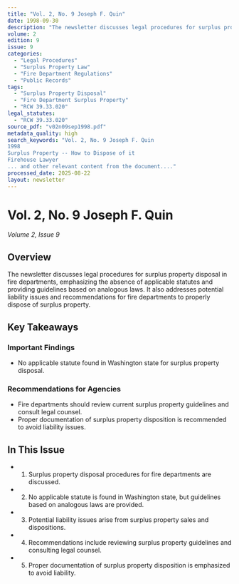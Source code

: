 ```yaml
---
title: "Vol. 2, No. 9 Joseph F. Quin"
date: 1998-09-30
description: "The newsletter discusses legal procedures for surplus property disposal in fire departments, emphasizing the absence of applicable statutes and providing guidelines based on analogous laws. It also addresses potential liability issues and recommendations for fire departments to properly dispose of surplus property."
volume: 2
edition: 9
issue: 9
categories:
  - "Legal Procedures"
  - "Surplus Property Law"
  - "Fire Department Regulations"
  - "Public Records"
tags:
  - "Surplus Property Disposal"
  - "Fire Department Surplus Property"
  - "RCW 39.33.020"
legal_statutes:
  - "RCW 39.33.020"
source_pdf: "v02n09sep1998.pdf"
metadata_quality: high
search_keywords: "Vol. 2, No. 9 Joseph F. Quin
1998
Surplus Property -- How to Dispose of it
Firehouse Lawyer
... and other relevant content from the document...."
processed_date: 2025-08-22
layout: newsletter
---
```


# Vol. 2, No. 9 Joseph F. Quin

*Volume 2, Issue 9*

## Overview

The newsletter discusses legal procedures for surplus property disposal in fire departments, emphasizing the absence of applicable statutes and providing guidelines based on analogous laws. It also addresses potential liability issues and recommendations for fire departments to properly dispose of surplus property.

## Key Takeaways

### Important Findings

- No applicable statute found in Washington state for surplus property disposal.

### Recommendations for Agencies

- Fire departments should review current surplus property guidelines and consult legal counsel.
- Proper documentation of surplus property disposition is recommended to avoid liability issues.

## In This Issue

- 1. Surplus property disposal procedures for fire departments are discussed.
- 2. No applicable statute is found in Washington state, but guidelines based on analogous laws are provided.
- 3. Potential liability issues arise from surplus property sales and dispositions.
- 4. Recommendations include reviewing surplus property guidelines and consulting legal counsel.
- 5. Proper documentation of surplus property disposition is emphasized to avoid liability.

